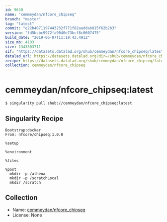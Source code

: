 ```yaml
---
id: 9630
name: "cemmeydan/nfcore_chipseq"
branch: "master"
tag: "latest"
commit: "e22b4071197443232f771f82aaddab815f62b2b3"
version: "fd5bcbc9972fa9040e73bcf8c0607475"
build_date: "2019-06-07T11:19:42.491Z"
size_mb: 4103
size: 1343303711
sif: "https://datasets.datalad.org/shub/cemmeydan/nfcore_chipseq/latest/2019-06-07-e22b4071-fd5bcbc9/fd5bcbc9972fa9040e73bcf8c0607475.simg"
datalad_url: https://datasets.datalad.org?dir=/shub/cemmeydan/nfcore_chipseq/latest/2019-06-07-e22b4071-fd5bcbc9/
recipe: https://datasets.datalad.org/shub/cemmeydan/nfcore_chipseq/latest/2019-06-07-e22b4071-fd5bcbc9/Singularity
collection: cemmeydan/nfcore_chipseq
---
```


# cemmeydan/nfcore_chipseq:latest

```bash
$ singularity pull shub://cemmeydan/nfcore_chipseq:latest
```

## Singularity Recipe

```singularity
Bootstrap:docker
From: nfcore/chipseq:1.0.0

%setup

%environment

%files

%post
  mkdir -p /athena
  mkdir -p /scratchLocal
  mkdir /scratch
```

## Collection

 - Name: [cemmeydan/nfcore_chipseq](https://github.com/cemmeydan/nfcore_chipseq)
 - License: None

